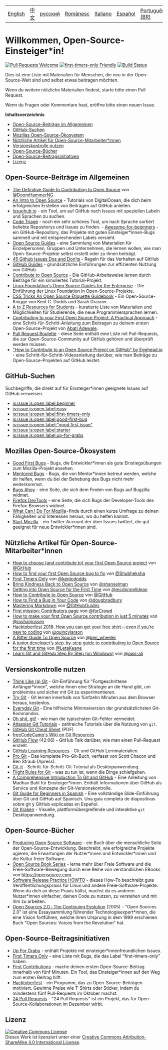 <table>
    <tr>
        <!-- Do not translate this table -->
        <td><a href="./README.md"> English </a></td>
        <td><a href="./README-CN.md"> 中文 </a></td>
        <td><a href="./README-RU.md"> русский </a></td>
        <td><a href="./README-RO.md"> Românesc </a></td>
        <td><a href="./README-IT.md"> Italiano </a></td>
        <td><a href="./README-ES.md"> Español </a></td>
        <td><a href="./README-pt-BR.md"> Português (BR) </a></td>
        <td><a href="./README-DE.md"> Deutsch </a></td>
        <td><a href="./README-GR.md"> Ελληνικά </a></td>
        <td><a href="./README-FR.md"> Français </a></td>
        <td><a href="./README-TR.md"> Turkish </a></td>
    </tr>
</table>

# Willkommen, Open-Source-Einsteiger\*in!

[![Pull Requests Welcome](https://img.shields.io/badge/PRs-welcome-brightgreen.svg?style=flat)](http://makeapullrequest.com)
[![first-timers-only Friendly](https://img.shields.io/badge/first--timers--only-friendly-blue.svg)](http://www.firsttimersonly.com/)
[![Build Status](https://travis-ci.org/freeCodeCamp/how-to-contribute-to-open-source.svg?branch=master)](https://travis-ci.org/freeCodeCamp/how-to-contribute-to-open-source)

Dies ist eine Liste mit Materialien für Menschen, die neu in der
Open-Source-Welt sind und selbst etwas beitragen möchten.

Wenn du weitere nützliche Materialien findest, starte bitte einen Pull Request.

Wenn du Fragen oder Kommentare hast, eröffne bitte einen neuen Issue.

**Inhaltsverzeichnis**

- [Open-Source-Beiträge im Allgemeinen](#open-source-beiträge-im-allgemeinen)
- [GitHub-Suchen](#github-suchen)
- [Mozillas Open-Source-Ökosystem](#mozillas-open-source-ökosystem)
- [Nützliche Artikel für Open-Source-Mitarbeiter\*innen](#nützliche-artikel-für-open-source-mitarbeiter*innen)
- [Versionskontrolle nutzen](#versionskontrolle-nutzen)
- [Open-Source-Bücher](#open-source-bücher)
- [Open-Source-Beitragsinitiativen](#open-source-beitragsinitiativen)
- [Lizenz](#lizenz)

## Open-Source-Beiträge im Allgemeinen

- [The Definitive Guide to Contributing to Open Source](https://medium.freecodecamp.org/the-definitive-guide-to-contributing-to-open-source-900d5f9f2282) von [@DoomHammerNG](https://twitter.com/DoomHammerNG)
- [An Intro to Open Source](https://www.digitalocean.com/community/tutorial_series/an-introduction-to-open-source) - Tutorials von DigitalOcean, die dich beim
  erfolgreichen Erstellen von Beiträgen auf GitHub anleiten.
- [Issuehub.io](http://issuehub.io/) - ein Tool, um auf GitHub nach Issues mit speziellen Labeln und Sprachen zu suchen.
- [Code Triage](https://www.codetriage.com/) - noch ein sehr schönes Tool, um nach Sprache sortiert beliebte Repositorys und Issues zu finden. -
  [Awesome-for-beginners](https://github.com/MunGell/awesome-for-beginners) - ein GitHub-Repository, das Projekte mit guten Einsteiger\*innen-Bugs sammelt und
  mit entsprechenden Labels versieht.
- [Open Source Guides](https://opensource.guide/) - eine Sammlung von Materialien für Einzelpersonen, Gruppen und Unternehmen, die lernen wollen, wie man
  Open-Source-Projekte selbst erstellt oder zu ihnen beiträgt.
- [45 Github Issues Dos and Don’ts](https://hackernoon.com/45-github-issues-dos-and-donts-dfec9ab4b612) - Regeln für das Verhalten auf GitHub
- [GitHub Guides](https://guides.github.com/) - grundsätzliche Einführungen zur effizienten Nutzung von GitHub.
- [Contribute to Open Source](https://github.com/danthareja/contribute-to-open-source) - Die GitHub-Arbeitsweise lernen durch Beiträge für ein simuliertes Tutorial-Projekt.
- [Linux Foundation's Open Source Guides for the Enterprise](https://www.linuxfoundation.org/resources/open-source-guides/) - Die Einführung der Linux
  Foundation in Open-Source-Projekte.
- [CSS Tricks An Open Source Etiquette Guidebook](https://css-tricks.com/open-source-etiquette-guidebook/) - Ein Open-Source-Knigge von Kent C. Dodds und Sarah Drasner.
- [A to Z Resources for Students](https://github.com/dipakkr/A-to-Z-Resources-for-Students) - kuratierte Liste von Materialien und Möglichkeiten für
  Studierende, die neue Programmiersprachen lernen.
- [Contributing to your First Open Source Project: A Practical
  Approach](https://blog.devcenter.co/contributing-to-your-first-open-source-project-a-practical-approach-1928c4cbdae) - eine Schritt-für-Schritt-Anleitung zum
  Beitragen zu deinem ersten Open-Source-Projekt von [Abati Adewale](https://www.acekyd.com).
- [Pull Request Roulette](http://www.pullrequestroulette.com/) - diese Seite enthält eine Liste mit Pull-Requests, die zur Open-Source-Community auf GitHub
  gehören und überprüft werden müssen.
- ["How to Contribute to an Open Source Project on GitHub" by Egghead.io](https://egghead.io/courses/how-to-contribute-to-an-open-source-project-on-github) -
  eine Schritt-für-Schritt-Videoanleitung darüber, wie man Beiträge zu Open-Source-Projekten auf GitHub leistet.

## GitHub-Suchen

Suchbegriffe, die direkt auf für Einsteiger\*innen geeignete Issues auf GitHub verweisen.

- [is:issue is:open label:beginner](https://github.com/search?utf8=%E2%9C%93&q=is%3Aissue+is%3Aopen+label%3Abeginner)
- [is:issue is:open label:easy](https://github.com/search?utf8=%E2%9C%93&q=is%3Aissue+is%3Aopen+label%3Aeasy)
- [is:issue is:open label:first-timers-only](https://github.com/search?utf8=%E2%9C%93&q=is%3Aissue+is%3Aopen+label%3Afirst-timers-only)
- [is:issue is:open label:good-first-bug](https://github.com/search?utf8=%E2%9C%93&q=is%3Aissue+is%3Aopen+label%3Agood-first-bug)
- [is:issue is:open label:"good first issue"](https://github.com/search?utf8=%E2%9C%93&q=is%3Aissue+is%3Aopen+label%3A"good+first+issue")
- [is:issue is:open label:starter](https://github.com/search?utf8=%E2%9C%93&q=is%3Aissue+is%3Aopen+label%3Astarter)
- [is:issue is:open label:up-for-grabs](https://github.com/search?utf8=%E2%9C%93&q=is%3Aissue+is%3Aopen+label%3Aup-for-grabs)

## Mozillas Open-Source-Ökosystem

- [Good First Bugs](https://bugzil.la/sw:%22[good%20first%20bug]%22&limit=0) - Bugs, die Entwickler\*innen als gute Einstiegsübungen zum Mozilla-Projekt
  ansehen.
- [Mentored Bugs](https://bugzilla.mozilla.org/buglist.cgi?quicksearch=mentor%3A%40) - Bugs, die von Mentor\*innen betreut werden, welche dir helfen, wenn du bei
  der Behebung des Bugs nicht mehr weiterkommst.
- [Bugs Ahoy](http://www.joshmatthews.net/bugsahoy/) - eine Seite, die sich dem Finden von Bugs auf Bugzilla widmet.
- [Firefox DevTools](http://firefox-dev.tools/) - eine Seite, die sich Bugs der Developer-Tools des Firefox-Browsers widmet.
- [What Can I Do For Mozilla](http://whatcanidoformozilla.org/) - finde durch einen kurze Umfrage zu deinen Fähigkeiten und
  Interessen heraus, wo du helfen kannst.
- [Start Mozilla](https://twitter.com/StartMozilla) - ein Twitter-Account der über Issues twittert, die gut geeignet für neue Entwickler\*innen sind.

## Nützliche Artikel für Open-Source-Mitarbeiter\*innen

- [How to choose (and contribute to) your first Open Source project](https://github.com/collections/choosing-projects) von [@GitHub](https://github.com/github)
- [How to find your first Open Source bug to fix](https://medium.freecodecamp.org/finding-your-first-open-source-project-or-bug-to-work-on-1712f651e5ba#.slc8i2h1l) von [@Shubheksha](https://github.com/Shubheksha)
- [First Timers Only](https://kentcdodds.com/blog/first-timers-only) von [@kentcdodds](https://github.com/kentcdodds)
- [Bring Kindness Back to Open Source](http://www.hanselman.com/blog/BringKindnessBackToOpenSource.aspx) von [@shanselman](https://github.com/shanselman)
- [Getting into Open Source for the First Time](https://www.nearform.com/blog/getting-into-open-source-for-the-first-time/) von [@mcdonnelldean](https://github.com/mcdonnelldean)
- [How to Contribute to Open Source](https://opensource.guide/how-to-contribute/) von [@GitHub](https://github.com/github)
- [How to Find a Bug in Your Code](https://8thlight.com/blog/doug-bradbury/2016/06/29/how-to-find-bug-in-your-code.html) von [@dougbradbury](https://twitter.com/dougbradbury)
- [Mastering Markdown](https://guides.github.com/features/mastering-markdown/) von [@GitHubGuides](https://guides.github.com/)
- [First mission: Contributors page](https://medium.com/@forCrowd/first-mission-contributors-page-df24e6e70705#.2v2g0no29) von [@forCrowd](https://github.com/forCrowd)
- [How to make your first Open Source contribution in just 5 minutes](https://medium.freecodecamp.org/how-to-make-your-first-open-source-contribution-in-just-5-minutes-aaad1fc59c9a) von [@roshanjossey](https://medium.freecodecamp.org/@roshanjossey)
- [Hacktoberfest 2018: How you can get your free shirt — even if you’re new to coding](https://medium.freecodecamp.org/hacktoberfest-2018-how-you-can-get-your-free-shirt-even-if-youre-new-to-coding-96080dd0b01b) von [@quincylarson](https://medium.freecodecamp.org/@quincylarson)
- [A Bitter Guide To Open Source](https://medium.com/codezillas/a-bitter-guide-to-open-source-a8e3b6a3c1c4) von [@ken_wheeler](https://medium.com/@ken_wheeler)
- [A junior developer’s step-by-step guide to contributing to Open Source for the first time](https://hackernoon.com/contributing-to-open-source-the-sharks-are-photoshopped-47e22db1ab86) von [@LetaKeane](http://www.letakeane.com/)
- [Learn Git and GitHub Step By Step (on Windows)](https://medium.com/@ows_ali/be93518e06dc) von [@ows-ali](https://medium.com/@ows_ali)

## Versionskontrolle nutzen

- [Think Like (a) Git](http://think-like-a-git.net/) - Git-Einführung für "Fortgeschrittene Anfänger\*innen", welche ihnen eine Strategie an die Hand gibt, um
  problemlos und sicher mit Git zu experimentieren.
- [Try Git](https://try.github.io/) - Git lernen innerhalb von fünfzehn Minuten aus dem Browser heraus, kostenlos.
- [Everyday Git](https://git-scm.com/docs/giteveryday) - Eine hilfreiche Minimalversion der grundsätzlichsten Git-Kommandos.
- [Oh shit, git!](http://ohshitgit.com/) - wie man die typischsten Git-Fehler vermeidet.
- [Atlassian Git Tutorials](https://www.atlassian.com/git/tutorials/) - zahlreiche Tutorials über die Nutzung von `git`.
- [GitHub Git Cheat Sheet](https://education.github.com/git-cheat-sheet-education.pdf) (PDF)
- [freeCodeCamp's Wiki on Git Resources](https://www.freecodecamp.org/forum/t/wiki-git-resources/13136)
- [GitHub Flow](https://www.youtube.com/watch?v=juLIxo42A_s) (42:06) - GitHub Talk darüber, wie man einen Pull-Request erstellt.
- [GitHub Learning Resources](https://help.github.com/articles/git-and-github-learning-resources/) - Git und GitHub Lernmaterialien.
- [Pro Git](https://git-scm.com/book/en/v2) - Das komplette Pro-Git-Buch, verfasst von Scott Chacon und Ben Straub (Apress).
- [Git-it](https://github.com/jlord/git-it-electron) - Schritt-für-Schritt-Git-Tutorial als Desktopanwendung.
- [Flight Rules for Git](https://github.com/k88hudson/git-flight-rules) - was zu tun ist, wenn die Dinge schiefgehen.
- [A Comprehensive Introduction To Git and GitHub](https://codeburst.io/git-good-part-a-e0d826286a2a) - Eine Anleitung von Madhav Bahl für
  Einsteiger\*innen. Enthält Informationen über GitHub als Service und Konzepte der Git-Versionskontrolle.
- [Git Guide for Beginners in Spanish](https://platzi.github.io/git-slides/#/) - Eine vollständige Slide-Einführung über Git und GitHub auf Spanisch. Una guía completa de diapositivas sobre git y GitHub explicadas en Español.
- [Git Kraken](https://www.gitkraken.com/git-client) - Visuelle, plattformübergreifende und interaktive `git` Desktopanwendung.

## Open-Source-Bücher

- [Producing Open Source Software](http://producingoss.com/) - ein Buch über die menschliche Seite der Open-Source-Entwicklung. Beschreibt, wie erfolgreiche
  Projekte agieren, die Erwartungen der Nutzer\*innen und Entwickler\*innen und die Kultur freier Software.
- [Open Source Book Series](https://opensource.com/resources/ebooks) - lerne mehr über Freie Software und die Freie-Software-Bewegung durch eine Reihe von
  verständlichen EBooks von https://opensource.com.
- [Software Release Practice HOWTO](http://en.tldp.org/HOWTO/Software-Release-Practice-HOWTO/) - dieses How-To beschreibt gute Veröffentlichungspraxis für Linux
  und andere Freie-Software-Projekte. Wenn du dich an diese Praxis hältst, machst du es anderen Nutzer\*innen einfacher, deinen Code zu nutzen, zu verstehen und
  mit ihm zu arbeiten.
- [Open Sources 2.0 : The Continuing Evolution](https://archive.org/details/opensources2.000diborich) (2005) - "Open Sources 2.0" ist eine Essaysammlung
  führender Technologieexpert\*innen, die eine Vision fortführen, welche ihren Ursprung in dem 1999 erschienen Buch "Open Sources: Voices from the
  Revolution" hat.

## Open-Source-Beitragsinitiativen

- [Up For Grabs](http://up-for-grabs.net/#/) - enthält Projekte mit einsteiger\*innenfreundlichen Issues.
- [First Timers Only](http://www.firsttimersonly.com/) - eine Liste mit Bugs, die das Label "first-timers-only" haben.
- [First Contributions](https://firstcontributions.github.io/) - mache deinen ersten Open-Source-Beitrag innerhalb von fünf Minuten. Ein Tool, das
  Einsteiger\*innen auf den Weg zum ersten Beitrag hilft.
- [Hacktoberfest](https://hacktoberfest.digitalocean.com/) - ein Programm, das zu Open-Source-Beiträgen motiviert. Gewinne Preise wie T-Shirts oder Sticker,
  indem du mindestens fünf Pull-Requests im Oktober machst.
- [24 Pull Requests](https://24pullrequests.com) - "24 Pull Requests" ist ein Projekt, das für Open-Source-Kollaborationen im Dezember wirbt.

## Lizenz

<a rel="license" href="http://creativecommons.org/licenses/by-sa/4.0/"><img alt="Creative Commons License" style="border-width:0"
src="https://i.creativecommons.org/l/by-sa/4.0/88x31.png" /></a><br />Dieses Werk ist lizenziert unter einer <a rel="license" href="http://creativecommons.org/licenses/by-sa/4.0/">Creative Commons Attribution-ShareAlike 4.0 International License</a>.
